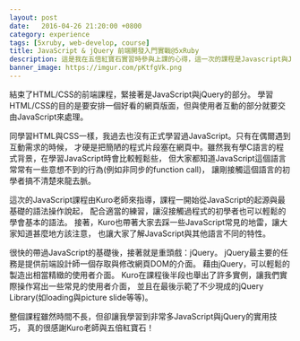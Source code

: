 ```yaml
---
layout: post
date:   2016-04-26 21:20:00 +0800
category: experience
tags: [5xruby, web-develop, course]
title: JavaScript & jQuery 前端開發入門實戰@5xRuby
description: 這是我在五倍紅寶石實習時參與上課的心得，這一次的課程是Javascript與JQuery的使用。
banner_image: https://imgur.com/pKtfgVk.png
---
```


結束了HTML/CSS的前端課程，緊接著是JavaScript與jQuery的部分。
學習HTML/CSS的目的是要安排一個好看的網頁版面，但與使用者互動的部分就要交由JavaScript來處理。

同學習HTML與CSS一樣，我過去也沒有正式學習過JavaScript。只有在偶爾遇到互動需求的時候，
才硬是把簡陋的程式片段塞在網頁中。雖然我有學C語言的程式背景，在學習JavaScript時會比較輕鬆些，
但大家都知道JavaScript這個語言常常有一些意想不到的行為(例如非同步的function call)，
讓剛接觸這個語言的初學者搞不清楚來龍去脈。

這次的JavaScript課程由Kuro老師來指導，課程一開始從JavaScript的起源與最基礎的語法操作說起，
配合適當的練習，讓沒接觸過程式的初學者也可以輕鬆的學會基本的語法。
接著，Kuro也帶著大家去踩一些JavaScript常見的地雷，讓大家知道甚麼地方該注意，
也讓大家了解JavaScript與其他語言不同的特性。

很快的帶過JavaScript的基礎後，接著就是重頭戲：jQuery。
jQuery最主要的任務是提供前端設計師一個存取與修改網頁DOM的介面。
藉由jQuery，可以輕鬆的製造出相當精緻的使用者介面。
Kuro在課程後半段也舉出了許多實例，讓我們實際操作寫出一些常見的使用者介面，
並且在最後示範了不少現成的jQuery Library(如loading與picture slide等等)。

整個課程雖然時間不長，但卻讓我學習到非常多JavaScript與jQuery的實用技巧，
真的很感謝Kuro老師與五倍紅寶石！

